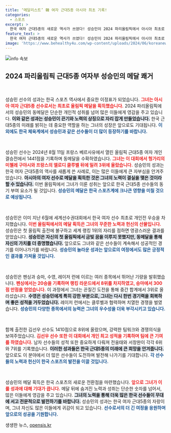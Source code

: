 ```yaml
---
title: ‘메달리스트’ 韓 여자 근대5종 아시아 최초 기록!
categories:
  - 스포츠
excerpt: >
  한국 여자 근대5종의 새로운 역사가 쓰였다! 성승민이 2024 파리올림픽에서 아시아 최초로 동메달을 획득하며 금메달 사냥의 신호탄을 올렸다. 태극기를 proudly 들고 환호하는 그녀의 순간을 놓치지 마세요!
feature_text: >
  한국 여자 근대5종의 새로운 역사가 쓰였다! 성승민이 2024 파리올림픽에서 아시아 최초로 동메달을 획득하며 금메달 사냥의 신호탄을 올렸다. 태극기를 proudly 들고 환호하는 그녀의 순간을 놓치지 마세요!
image: 'https://www.behealthy4u.com/wp-content/uploads/2024/06/koreanews.jpg'
---
```


<p><img src="https://www.behealthy4u.com/wp-content/uploads/2024/06/koreanews.jpg" alt="info 속보" /></p>

<h2 data-ke-size="size26">2024 파리올림픽 근대5종 여자부 성승민의 메달 쾌거</h2>

<p data-ke-size="size16">&nbsp;</p>

<p>성승민 선수의 성과는 한국 스포츠 역사에서 중요한 이정표가 되었습니다. <b><span style="color: #ee2323;">그녀는 아시아 여자 근대5종 선수로서는 최초로 올림픽 메달을 획득했습니다.</span></b> 2024 파리올림픽에서의 성승민의 동메달은 단순한 개인적 성취를 넘어 많은 이들에게 영감을 주고 있습니다. <b><span style="background-color: #21538527;">이와 같은 성과는 성승민이 끈기와 노력의 상징으로 자리 잡게 만들었습니다.</span></b> 한국 근대5종의 미래를 밝히는 데 중요한 역할을 하는 그녀의 성장은 앞으로도 기대됩니다. <b><span style="color: #1a5490;">이외에도 한국 체육계에서 성승민과 같은 선수들이 더 많이 등장하기를 바랍니다.</span></b></p>

<p data-ke-size="size16">&nbsp;</p>

<p>성승민 선수는 2024년 8월 11일 프랑스 베르사유에서 열린 올림픽 근대5종 여자 개인 결승전에서 1441점을 기록하며 동메달을 수확하였습니다. <b><span style="color: #ee2323;">그녀는 이 대회에서 헝가리의 미첼레 구야시와 프랑스의 엘로디 클루벨 뒤에 밀려 3위에 올랐습니다.</span></b> 성승민의 성과는 한국 여자 근대5종의 역사를 새롭게 쓴 사례로, 이는 많은 이들에게 큰 자부심을 안겨주었습니다. <b><span style="background-color: #21538527;">아시아의 여자 선수로 메달을 획득한 것은 그녀의 노력이 결실을 맺은 것이라 할 수 있습니다.</span></b> 이번 올림픽에서 그녀가 이룬 성취는 앞으로 한국 근대5종 선수들의 동기 부여 요소가 될 것입니다. <b><span style="color: #1a5490;">성승민의 메달은 한국 스포츠계에 크나큰 영향을 미칠 것으로 예상됩니다.</span></b></p>

<p data-ke-size="size16">&nbsp;</p>

<p>성승민은 이미 지난 6월에 세계선수권대회에서 한국 여자 선수 최초로 개인전 우승을 차지했습니다. <b><span style="color: #ee2323;">이번 올림픽에서의 메달 획득은 그녀의 꾸준한 노력과 헌신의 산물입니다.</span></b> 성승민은 첫 올림픽 출전에 불구하고 세계 랭킹 1위의 자리를 점하면 영광스러운 결과를 얻었습니다. <b><span style="background-color: #21538527;">성승민은 자신의 첫 올림픽에서 금빛 꿈을 이루지 못했지만, 동메달을 통해 자신의 가치를 더 증명했습니다.</span></b> 앞으로도 그녀와 같은 선수들이 계속해서 성공적인 경기를 이어나가기를 바랍니다. <b><span style="color: #1a5490;">성승민의 놀라운 성과는 앞으로의 여정에서도 많은 긍정적인 결과를 가져올 것입니다.</span></b></p>

<p data-ke-size="size16">&nbsp;</p>

<p>성승민은 펜싱과 승마, 수영, 레이저 런에 이르는 여러 종목에서 뛰어난 기량을 발휘했습니다. <b><span style="color: #ee2323;">펜싱에서는 20승을 기록하며 랭킹 라운드에서 8위를 차지하였고, 승마에서 300점 만점을 얻었습니다.</span></b> 이 과정에서 그녀는 끈질긴 도전을 통해 중간 합계에서 3위로 올라섰습니다. <b><span style="background-color: #21538527;">수영은 성승민에게 특히 강한 부분으로, 그녀는 다시 한번 경기력을 회복하며 좋은 성적을 거두었습니다.</span></b> 레이저 런에서는 클루벨과 협력하며 치열한 경쟁을 벌였습니다. <b><span style="color: #1a5490;">성승민의 다양한 종목에서의 능력은 그녀의 우수성을 더욱 부각시키고 있습니다.</span></b></p>

<p data-ke-size="size16">&nbsp;</p>

<p>함께 출전한 김선우 선수도 1410점으로 8위에 올랐으며, 강력한 팀워크와 경쟁의식을 보여주었습니다. <b><span style="color: #ee2323;">김선우 선수 또한 이 대회에서 개인 최고 성적을 기록하며 팀에 큰 기여를 하였습니다.</span></b> 남자 선수들의 성적 또한 중요하게 다뤄져 전웅태와 서창완이 각각 6위와 7위를 기록했습니다. <b><span style="background-color: #21538527;">이러한 성과들은 한국 근대5종의 미래에 큰 희망을 안겨줍니다.</span></b> 앞으로도 이 분야에서 더 많은 선수들이 도전하며 발전해 나가기를 기대합니다. <b><span style="color: #1a5490;">각 선수들의 노력과 헌신이 한국 스포츠의 발전을 이끌 것입니다.</span></b></p>

<p data-ke-size="size16">&nbsp;</p>

<p>성승민의 메달 획득은 한국 스포츠의 새로운 전환점을 마련했습니다. <b><span style="color: #ee2323;">앞으로 그녀가 이룰 성과에 대해 기대가 큽니다.</span></b> 메달 뒤에 숨겨진 노력과 성취는 단순한 숫자를 넘어서, 많은 이들에게 영감을 주고 있습니다. <b><span style="background-color: #21538527;">그녀의 노력을 통해 더욱 많은 한국 선수들이 무대에 서고 전문적으로 발전하기를 바랍니다.</span></b> 성승민의 성과는 한국 여자 근대5종의 자랑이며, 그녀 자신도 많은 이들에게 귀감이 되고 있습니다. <b><span style="color: #1a5490;">선수로서의 더 긴 여정을 응원하며 앞으로의 성공을 기원합니다.</span></b></p>
생생한 뉴스, <a href="https://opensis.kr" rel="dofollow">opensis.kr</a>


